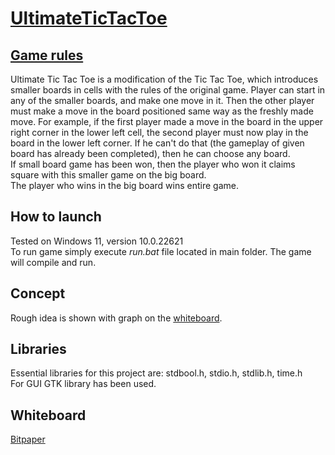 # [UltimateTicTacToe](https://github.com/PatrykFlama/UltimateTicTacToe)
## [Game rules](https://www.thegamegal.com/2018/09/01/ultimate-tic-tac-toe/)
Ultimate Tic Tac Toe is a modification of the Tic Tac Toe, which introduces smaller boards in cells with the rules of the original game. Player can start in any of the smaller boards, and make one move in it. Then the other player must make a move in the board positioned same way as the freshly made move. For example, if the first player made a move in the board in the upper right corner in the lower left cell, the second player must now play in the board in the lower left corner. If he can't do that (the gameplay of given board has already been completed), then he can choose any board.\
If small board game has been won, then the player who won it claims square with this smaller game on the big board.\
The player who wins in the big board wins entire game.

## How to launch
Tested on Windows 11, version 10.0.22621\
To run game simply execute _run.bat_ file located in main folder. The game will compile and run.

## Concept
Rough idea is shown with graph on the [whiteboard](#whiteboard).

## Libraries
Essential libraries for this project are: stdbool.h, stdio.h, stdlib.h, time.h\
For GUI GTK library has been used.

## Whiteboard
[Bitpaper](https://bitpaper.io/go/UltimateTicTacToe/hS4iuuHld)
